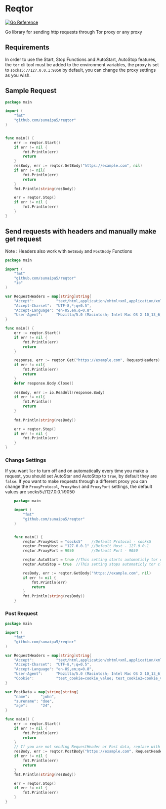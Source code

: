 
# Reqtor
[![Go Reference](https://pkg.go.dev/badge/github.com/sunaipa5/reqtor.svg)](https://pkg.go.dev/github.com/sunaipa5/reqtor)

Go library for sending http requests through Tor proxy or any proxy

## Requirements
In order to use the Start, Stop Functions and AutoStart, AutoStop features, the `tor` cli tool must be added to the environment variables, the proxy is set to `socks5://127.0.0.1:9050` by default, you can change the proxy settings as you wish. 

## Sample Request

```go
package main

import (
	"fmt"
	"github.com/sunaipa5/reqtor"
)


func main() {
	err := reqtor.Start()
	if err != nil {
		fmt.Println(err)
		return
	}
	resBody, err := reqtor.GetBody("https://example.com", nil)
	if err != nil{
		fmt.Println(err)
		return
	}
	fmt.Println(string(resBody))

	err = reqtor.Stop()
	if err != nil {
		fmt.Println(err)
	}
}

```
## Send requests with headers and manually make get request
Note : Headers also work with `GetBody` and `PostBody` Functions

```go
package main

import (
	"fmt"
	"github.com/sunaipa5/reqtor"
	"io"
)

var RequestHeaders = map[string]string{
	"Accept":          "text/html,application/xhtml+xml,application/xml;q=0.9,*/*;q=0.8",
	"Accept-Charset":  "UTF-8,*;q=0.5",
	"Accept-Language": "en-US,en;q=0.8",
	"User-Agent":      "Mozilla/5.0 (Macintosh; Intel Mac OS X 10_13_6) AppleWebKit/537.36 (KHTML, like Gecko) Chrome/69.0.3497.81 Safari/537.36",
}

func main() {
    err := reqtor.Start()
	if err != nil {
		fmt.Println(err)
		return
	}

	response, err := reqtor.Get("https://example.com", RequestHeaders)
	if err != nil{
		fmt.Println(err)
		return
	}
	defer response.Body.Close()
	
	resBody, err := io.ReadAll(response.Body)
	if err != nil{
		fmt.Println()
		return
	}
	
	fmt.Println(string(resBody))

    err = reqtor.Stop()
	if err != nil {
		fmt.Println(err)
	}
}


```
### Change Settings
If you want `Tor` to turn off and on automatically every time you make a request, you should set AutoStar and AutoStop to `true`, by default they are `false`. If you want to make requests through a different proxy you can change the `ProxyProtocol`, `ProxyHost` and `ProxyPort` settings, the default values are socks5://127.0.0.1:9050
```go
    package main

    import (
        "fmt"
        "github.com/sunaipa5/reqtor"
    )


    func main() {
        reqtor.ProxyHost = "socks5"    //Default Protocol - socks5
        reqtor.ProxyHost = "127.0.0.1" //Default Host - 127.0.0.1
        reqtor.ProxyPort = 9050        //Default Port - 9050

        reqtor.AutoStart = true //This setting starts automaticly tor cli tool before every request
        reqtor.AutoStop = true  //This setting stops automaticly tor cli tool after every request

        resBody, err := reqtor.GetBody("https://example.com", nil)
        if err != nil {
            fmt.Println(err)
            return
        }
        fmt.Println(string(resBody))
    }

```
### Post Request

```go
package main

import (
	"fmt"
	"github.com/sunaipa5/reqtor"
)

var RequestHeaders = map[string]string{
	"Accept":          "text/html,application/xhtml+xml,application/xml;q=0.9,*/*;q=0.8",
	"Accept-Charset":  "UTF-8,*;q=0.5",
	"Accept-Language": "en-US,en;q=0.8",
	"User-Agent":      "Mozilla/5.0 (Macintosh; Intel Mac OS X 10_13_6) AppleWebKit/537.36 (KHTML, like Gecko) Chrome/69.0.3497.81 Safari/537.36",
	"Cookie":          "test_cookie=cookie_value; test_cookie2=cookie_value2",
}

var PostData = map[string]string{
	"name":     "john",
	"surename": "doe",
	"age":      "24",
}

func main() {
	err := reqtor.Start()
	if err != nil {
		fmt.Println(err)
		return
	}
	// If you are not sending RequestHeader or Post data, replace with nil
	resBody, err := reqtor.PostBody("https://example.com", RequestHeaders, PostData)
	if err != nil {
		fmt.Println(err)
		return
	}
	fmt.Println(string(resBody))

	err = reqtor.Stop()
	if err != nil {
		fmt.Println(err)
	}
}

```